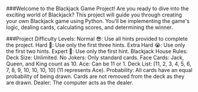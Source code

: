 ###Welcome to the Blackjack Game Project!
Are you ready to dive into the exciting world of Blackjack? This project will guide you through creating your own Blackjack game using Python. You'll be implementing the game's logic, dealing cards, calculating scores, and determining the winner.

###Project Difficulty Levels:
Normal 😎: Use all hints provided to complete the project.
Hard 🤔: Use only the first three hints.
Extra Hard 😭: Use only the first two hints.
Expert 🤯: Use only the first hint.
Blackjack House Rules:
Deck Size: Unlimited.
No Jokers: Only standard cards.
Face Cards: Jack, Queen, and King count as 10.
Ace: Can be 11 or 1.
Deck List: [11, 2, 3, 4, 5, 6, 7, 8, 9, 10, 10, 10, 10] (11 represents Ace).
Probability: All cards have an equal probability of being drawn.
Cards are not removed from the deck as they are drawn.
Dealer: The computer acts as the dealer.

